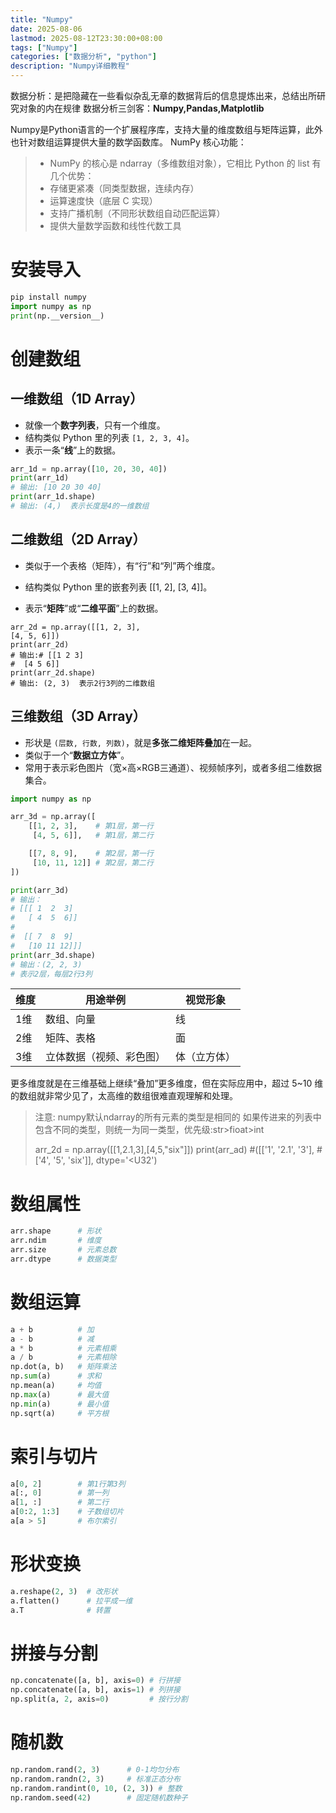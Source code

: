 ```yaml
---
title: "Numpy"
date: 2025-08-06
lastmod: 2025-08-12T23:30:00+08:00
tags: ["Numpy"]
categories: ["数据分析", "python"]
description: "Numpy详细教程"
---
```

数据分析：是把隐藏在一些看似杂乱无章的数据背后的信息提炼出来，总结出所研究对象的内在规律
数据分析三剑客：**Numpy,Pandas,Matplotlib**

Numpy是Python语言的一个扩展程序库，支持大量的维度数组与矩阵运算，此外也针对数组运算提供大量的数学函数库。
NumPy 核心功能：

> - NumPy 的核心是 ndarray（多维数组对象），它相比 Python 的 list 有几个优势：
> - 存储更紧凑（同类型数据，连续内存）
> - 运算速度快（底层 C 实现）
> - 支持广播机制（不同形状数组自动匹配运算）
> - 提供大量数学函数和线性代数工具
>


# 安装导入
```python
pip install numpy
import numpy as np
print(np.__version__)
```

# 创建数组

## 一维数组（1D Array）

- 就像一个**数字列表**，只有一个维度。
- 结构类似 Python 里的列表 `[1, 2, 3, 4]`。
- 表示一条“**线**”上的数据。

```python
arr_1d = np.array([10, 20, 30, 40])
print(arr_1d)
# 输出: [10 20 30 40]
print(arr_1d.shape)
# 输出: (4,)  表示长度是4的一维数组 
```
## 二维数组（2D Array）

- 类似于一个表格（矩阵），有“行”和“列”两个维度。

- 结构类似 Python 里的嵌套列表 [[1, 2], [3, 4]]。

- 表示“**矩阵**”或“**二维平面**”上的数据。

```shell
arr_2d = np.array([[1, 2, 3],
[4, 5, 6]])
print(arr_2d)
# 输出:# [[1 2 3]
#  [4 5 6]]
print(arr_2d.shape)
# 输出: (2, 3)  表示2行3列的二维数组
```

##   三维数组（3D Array）

- 形状是 `(层数, 行数, 列数)`，就是**多张二维矩阵叠加**在一起。
- 类似于一个“**数据立方体**”。
- 常用于表示彩色图片（宽×高×RGB三通道）、视频帧序列，或者多组二维数据集合。
```python
import numpy as np

arr_3d = np.array([
    [[1, 2, 3],    # 第1层，第一行
     [4, 5, 6]],   # 第1层，第二行

    [[7, 8, 9],    # 第2层，第一行
     [10, 11, 12]] # 第2层，第二行
])

print(arr_3d)
# 输出：
# [[[ 1  2  3]
#   [ 4  5  6]]
#
#  [[ 7  8  9]
#   [10 11 12]]]
print(arr_3d.shape)
# 输出：(2, 2, 3)
# 表示2层，每层2行3列
```
| 维度 | 用途举例                 | 视觉形象     |
| ---- | ------------------------ | ------------ |
| 1维  | 数组、向量               | 线           |
| 2维  | 矩阵、表格               | 面           |
| 3维  | 立体数据（视频、彩色图） | 体（立方体） |

更多维度就是在三维基础上继续“叠加”更多维度，但在实际应用中，超过 5~10 维的数组就非常少见了，太高维的数组很难直观理解和处理。



> 注意:
> numpy默认ndarray的所有元素的类型是相同的
> 如果传进来的列表中包含不同的类型，则统一为同一类型，优先级:str>fioat>int
>
> arr_2d = np.array([[1,2.1,3],[4,5,"six"]])
> print(arr_ad)
> #([['1', '2.1', '3'],
> #['4', '5', 'six']], dtype='<U32')



# 数组属性
```python
arr.shape      # 形状
arr.ndim       # 维度
arr.size       # 元素总数
arr.dtype      # 数据类型
```
# 数组运算
```python
a + b          # 加
a - b          # 减
a * b          # 元素相乘
a / b          # 元素相除
np.dot(a, b)   # 矩阵乘法
np.sum(a)      # 求和
np.mean(a)     # 均值
np.max(a)      # 最大值
np.min(a)      # 最小值
np.sqrt(a)     # 平方根
```
# 索引与切片
```python
a[0, 2]        # 第1行第3列
a[:, 0]        # 第一列
a[1, :]        # 第二行
a[0:2, 1:3]    # 子数组切片
a[a > 5]       # 布尔索引
```
# 形状变换
```python
a.reshape(2, 3)  # 改形状
a.flatten()      # 拉平成一维
a.T              # 转置
```
# 拼接与分割
```python
np.concatenate([a, b], axis=0) # 行拼接
np.concatenate([a, b], axis=1) # 列拼接
np.split(a, 2, axis=0)         # 按行分割
```
# 随机数
```python
np.random.rand(2, 3)      # 0-1均匀分布
np.random.randn(2, 3)     # 标准正态分布
np.random.randint(0, 10, (2, 3)) # 整数
np.random.seed(42)        # 固定随机数种子
```

